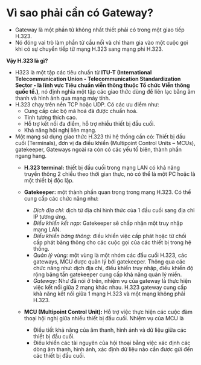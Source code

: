 # Vì sao phải cần có Gateway?
- Gateway là một phần tử không nhất thiết phải có trong một giao tiếp H.323. 
- Nó đóng vai trò làm phần tử cầu nối và chỉ tham gia vào một cuộc gọi khi có sự chuyển tiếp từ mạng H.323 sang mạng phi H.323.

**Vậy H.323 là gì?**
- H323 là một tập các tiêu chuẩn từ **ITU-T (International Telecommunication Union - Telecommunication Standardization Sector - là lĩnh vực Tiêu chuẩn viễn thông thuộc Tổ chức Viễn thông quốc tế.)**, nó định nghĩa một tập các giao thức dùng để liên lạc bằng âm thanh và hình ảnh qua mạng máy tính.
- H.323 chạy trên nền TCP  hoặc UDP. Có các ưu điểm như: 
  - Cung cấp các bộ mã hoá đã được chuẩn hoá.
  - Tính tương thích cao.
  - Hỗ trợ kết nối đa điểm, hỗ trợ nhiều thiết bị đầu cuối.
  - Khả năng hội nghị liên mạng.
- Một mạng sử dụng giao thức H.323 thì hệ thống cần có: Thiết bị đầu cuối (Terminals), đơn vị đa điều khiển (Multipoint Control Units – MCUs), gatekeeper, Gateways ngoài ra còn có các yếu tố biên, thành phần ngang hang.
  - **H.323 terminal:** thiết bị đầu cuối trong mạng LAN có khả năng truyền thông 2 chiều theo thời gian thực, nó có thể là một PC hoặc là một thiết bị độc lập.

  - **Gatekeeper:** một thành phần quan trọng trong mạng H.323. Có thể cung cấp các chức năng như: 
    - *Dịch địa chỉ:* dịch từ địa chỉ hình thức của 1 đầu cuối sang địa chỉ IP tương ứng.
    - *Điều khiển kết nạp:* Gatekeeper sẽ chấp nhận một truy nhập mạng LAN.
    - *Điểu khiển băng thông:* điều khiển việc cấp phát hoặc từ chối cấp phát băng thông cho các cuộc gọi của các thiết bị trong hệ thống.
    - *Quản lý vùng:* một vùng là một nhóm các đầu cuối H.323, các gateways, MCU được quản lý bới gatekeeper. Thông qua các chức năng như: dịch địa chỉ, điều khiển truy nhập, điều khiển độ rộng băng tần gatekeeper cung cấp khả năng quản lý miền.
    - *Gateway:* Như đã nói ở trên, nhiệm vụ của gateway là thực hiện việc kết nối giữa 2 mạng khác nhau. H.323 gateway cung cấp khả năng kết nối giữa 1 mạng H.323 và một mạng không phải H.323.

  - **MCU (Multipoint Control Unit):** Hỗ trợ việc thực hiện các cuộc đàm thoại hội nghị giữa nhiều thiết bị đầu cuối. Nhiệm vụ của MCU là 
    - Điều tiết khả năng của âm thanh, hình ảnh và dữ liệu giữa các thiết bị đầu cuối.
    - Điều khiển các tài nguyên của hội thoại bằng việc xác định các dòng âm thanh, hình ảnh, xác định dữ liệu nào cần được gửi đến các thiết bị đầu cuối.
